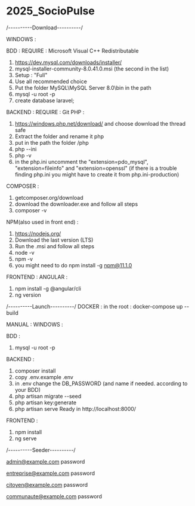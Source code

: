 # 2025_SocioPulse

/----------Download----------/

WINDOWS :


BDD :
REQUIRE : Microsoft Visual C++ Redistributable 
1) https://dev.mysql.com/downloads/installer/
2) mysql-installer-community-8.0.41.0.msi (the second in the list)
3) Setup : "Full"
4) Use all recommended choice
5) Put the folder MySQL\MySQL Server 8.0\bin in the path
6) mysql -u root -p
7) create database laravel;


BACKEND :
REQUIRE : Git
PHP : 
1) https://windows.php.net/download/ and choose download the thread safe
2) Extract the folder and rename it php
3) put in the path the folder /php
4) php --ini 
5) php -v
6) in the php.ini uncomment the "extension=pdo_mysql", "extension=fileinfo" and "extension=openssl"
(if there is a trouble finding php.ini you might have to create it from php.ini-production)

COMPOSER : 
1) getcomposer.org/download
2) download the downloader.exe and follow all steps
3) composer -v


NPM(also used in front end) :
1) https://nodejs.org/
2) Download the last version (LTS)
3) Run the .msi and follow all steps
4) node -v
5) npm -v
6) you might need to do npm install -g npm@11.1.0


FRONTEND :
ANGULAR : 
1) npm install -g @angular/cli
2) ng version


/----------Launch----------/
DOCKER : 
in the root : docker-compose up --build

MANUAL : 
WINDOWS :

BDD :
1) mysql -u root -p

BACKEND :
1) composer install
2) copy .env.example .env
3) in .env change the DB_PASSWORD (and name if needed. according to your BDD)
4) php artisan migrate --seed
5) php artisan key:generate
6) php artisan serve
Ready in http://localhost:8000/

FRONTEND :
1) npm install
2) ng serve

/----------Seeder----------/

admin@example.com
password

entreprise@example.com
password

citoyen@example.com
password

communaute@example.com
password
